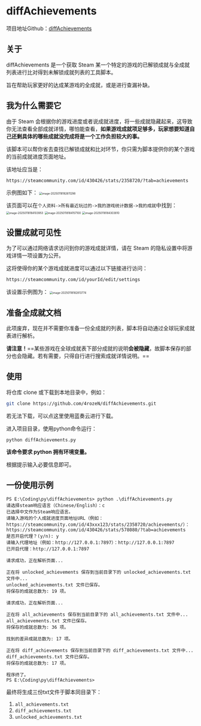 # diffAchievements

项目地址Github：[diffAchievements](https://github.com/4rozeN/diffAchievements)

## 关于

diffAchievements 是一个获取 Steam 某一个特定的游戏的已解锁成就与全成就列表进行比对得到未解锁成就列表的工具脚本。

旨在帮助玩家更好的达成某游戏的全成就，或是进行查漏补缺。

## 我为什么需要它

由于 Steam 会根据你的游戏进度或者说成就进度，将一些成就隐藏起来，这导致你无法查看全部成就详情，哪怕能查看，**如果游戏成就项足够多，玩家想要知道自己还剩具体的哪些成就没完成将是一个工作负担较大的事。**

该脚本可以帮你省去查找已解锁成就和比对环节，你只需为脚本提供你的某个游戏的当前成就进度页面地址。

该地址应当是：

```bash
https://steamcommunity.com/id/430426/stats/2358720/?tab=achievements
```

示例图如下：
<img src="https://gitee.com/CSJ021005/f0ur_lin_-picgo/raw/master/202501181826412.png" alt="image-20250118182611298" style="zoom:50%;" />

该页面可以在`个人资料->所有最近玩过的->我的游戏统计数据->我的成就`中找到：
<img src="https://gitee.com/CSJ021005/f0ur_lin_-picgo/raw/master/202501181841996.png" alt="image-20250118184103953" style="zoom:50%;" />
<img src="https://gitee.com/CSJ021005/f0ur_lin_-picgo/raw/master/202501181841155.png" alt="image-20250118184157100" style="zoom:50%;" />
<img src="https://gitee.com/CSJ021005/f0ur_lin_-picgo/raw/master/202501181843856.png" alt="image-20250118184303810" style="zoom:50%;" />

## 设置成就可见性

为了可以通过网络请求访问到你的游戏成就详情，请在 Steam 的隐私设置中将游戏详情一项设置为公开。

这将使得你的某个游戏成就进度可以通过以下链接进行访问：

```bash
https://steamcommunity.com/id/yourId/edit/settings
```

该设置示例图为：
<img src="https://gitee.com/CSJ021005/f0ur_lin_-picgo/raw/master/202501181828813.png" alt="image-20250118182813774" style="zoom:50%;" />

## 准备全成就文档

此项废弃，现在并不需要你准备一份全成就的列表，脚本将自动通过全球玩家成就表进行解析。

**请注意！**==某些游戏在全球成就表下部分成就的说明**会被隐藏**，故脚本保存的部分也会隐藏。若有需要，只得自行进行搜索成就详情说明。==

## 使用

将仓库 clone 或下载到本地目录中，例如：

```bash
git clone https://github.com/4rozeN/diffAchievements.git
```

若无法下载，可以点这里使用蓝奏云进行下载。

进入项目目录，使用python命令运行：

```shell
python diffAchievements.py
```

**该命令要求 python 拥有环境变量。**

根据提示输入必要信息即可。

## 一份使用示例

```shell
PS E:\Coding\py\diffAchievements> python .\diffAchievements.py
请选择steam响应语言（Chinese/English）：c
已选择中文作为Steam响应语言。
请输入游戏的个人成就进度页面地址URL（例如：https://steamcommunity.com/id/43xxx123/stats/2358720/achievements/）：https://steamcommunity.com/id/430426/stats/578080/?tab=achievements
是否开启代理？(y/n): y
请输入代理地址（例如：http://127.0.0.1:7897）：http://127.0.0.1:7897
已开启代理：http://127.0.0.1:7897

请求成功，正在解析页面...

正在将 unlocked_achievements 保存到当前目录下的 unlocked_achievements.txt 文件中...
unlocked_achievements.txt 文件已保存。
将保存的成就总数为: 19 项。

请求成功，正在解析页面...

正在将 all_achievements 保存到当前目录下的 all_achievements.txt 文件中...
all_achievements.txt 文件已保存。
将保存的成就总数为: 36 项。

找到的差异成就总数为: 17 项。

正在将 diff_achievements 保存到当前目录下的 diff_achievements.txt 文件中...
diff_achievements.txt 文件已保存。
将保存的成就总数为: 17 项。

程序终了。
PS E:\Coding\py\diffAchievements>
```

最终将生成三份txt文件于脚本同目录下：

1. `all_achievements.txt`
2. `diff_achievements.txt`
3. `unlocked_achievements.txt`
